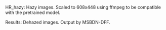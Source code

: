 HR_hazy: Hazy images. Scaled to 608x448 using ffmpeg to be compatible with the pretrained model.

Results: Dehazed images. Output by MSBDN-DFF.
